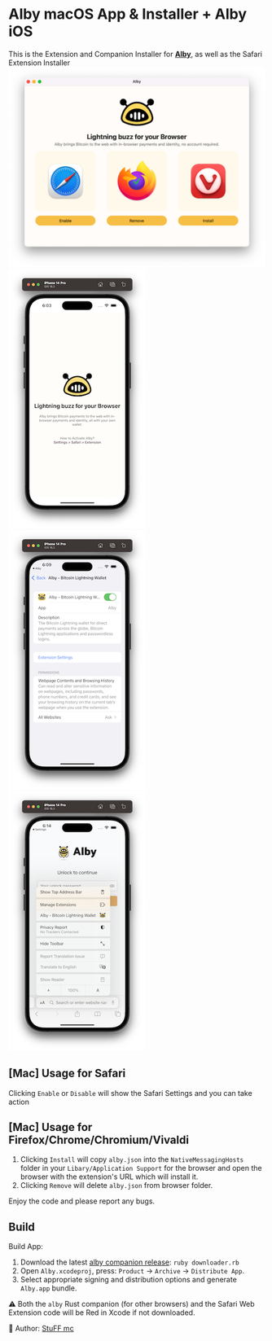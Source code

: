 # Alby macOS App & Installer + Alby iOS

This is the Extension and Companion Installer for **[Alby](http://getalby.com)**, as well as the Safari Extension Installer  
![](img/light.png)  
![](img/iOS-App.png)![](img/iOS-Settings.png)![](img/iOS-Ext.png)

## [Mac] Usage for Safari

Clicking `Enable` or `Disable` will show the Safari Settings and you can take action

## [Mac] Usage for Firefox/Chrome/Chromium/Vivaldi

1. Clicking `Install` will copy `alby.json` into the `NativeMessagingHosts` folder in your `Libary/Application Support` for the browser and open the browser with the extension's URL which will install it.
2. Clicking `Remove` will delete `alby.json` from browser folder.

Enjoy the code and please report any bugs.

## Build

Build App:

1. Download the latest [alby companion release](https://github.com/getAlby/alby-companion-rs/releases): `ruby downloader.rb`
2. Open `Alby.xcodeproj`, press: `Product` -> `Archive` -> `Distribute App`.
3. Select appropriate signing and distribution options and generate `Alby.app` bundle.

⚠️ Both the `alby` Rust companion (for other browsers) and the Safari Web Extension code will be Red in Xcode if not downloaded.

👋 Author: [StuFF mc](https://github.com/stuffmc)

